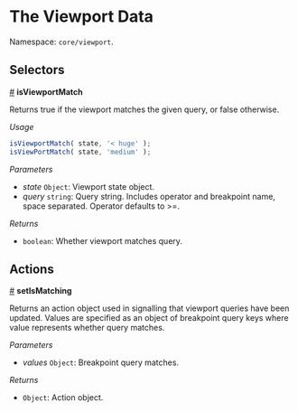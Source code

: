# The Viewport Data

Namespace: `core/viewport`.

## Selectors

<!-- START TOKEN(Autogenerated selectors) -->

<a name="isViewportMatch" href="#isViewportMatch">#</a> **isViewportMatch**

Returns true if the viewport matches the given query, or false otherwise.

_Usage_

```js
isViewportMatch( state, '< huge' );
isViewPortMatch( state, 'medium' );
```

_Parameters_

-   _state_ `Object`: Viewport state object.
-   _query_ `string`: Query string. Includes operator and breakpoint name, space separated. Operator defaults to >=.

_Returns_

-   `boolean`: Whether viewport matches query.


<!-- END TOKEN(Autogenerated selectors) -->

## Actions

<!-- START TOKEN(Autogenerated actions) -->

<a name="setIsMatching" href="#setIsMatching">#</a> **setIsMatching**

Returns an action object used in signalling that viewport queries have been
updated. Values are specified as an object of breakpoint query keys where
value represents whether query matches.

_Parameters_

-   _values_ `Object`: Breakpoint query matches.

_Returns_

-   `Object`: Action object.

<!-- END TOKEN(Autogenerated actions) -->
